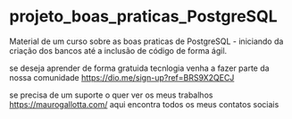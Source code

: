 # projeto_boas_praticas_PostgreSQL
Material de um curso sobre as boas praticas de PostgreSQL - iniciando da criação dos bancos até a inclusão de código de forma ágil.

se deseja aprender de forma gratuida tecnlogia venha a fazer parte da nossa comunidade https://dio.me/sign-up?ref=BRS9X2QECJ

se precisa de um suporte o quer ver os meus trabalhos https://maurogallotta.com/   aqui encontra todos os meus contatos sociais
